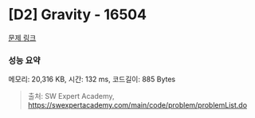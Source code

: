 # [D2] Gravity - 16504 

[문제 링크](https://swexpertacademy.com/main/code/problem/problemDetail.do?contestProbId=AYZOEkza5qMDFARc) 

### 성능 요약

메모리: 20,316 KB, 시간: 132 ms, 코드길이: 885 Bytes



> 출처: SW Expert Academy, https://swexpertacademy.com/main/code/problem/problemList.do